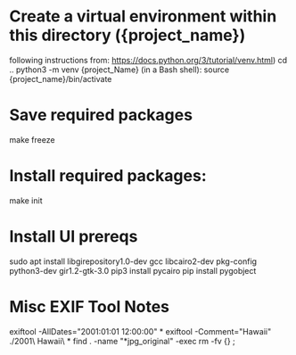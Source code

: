 
# Create a virtual environment within this directory ({project_name})
following instructions from: https://docs.python.org/3/tutorial/venv.html)
cd ..
python3 -m venv {project_Name}
(in a Bash shell):
source {project_name}/bin/activate

# Save required packages
make freeze

# Install required packages:
make init

# Install UI prereqs
sudo apt install libgirepository1.0-dev gcc libcairo2-dev pkg-config python3-dev gir1.2-gtk-3.0
pip3 install pycairo
pip install pygobject

# Misc EXIF Tool Notes
exiftool -AllDates="2001:01:01 12:00:00" *
exiftool -Comment="Hawaii" ./2001\ Hawaii\ *
find . -name "*jpg_original" -exec rm -fv {} \;
